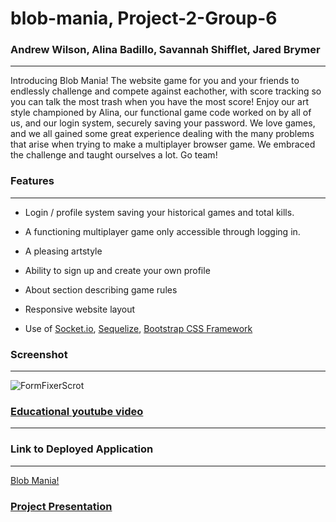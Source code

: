 # blob-mania, Project-2-Group-6

### Andrew Wilson, Alina Badillo, Savannah Shifflet, Jared Brymer

---

Introducing Blob Mania! The website game for you and your friends to endlessly challenge and compete against eachother, with score tracking so you can talk the most trash when you have the most score! Enjoy our art style championed by Alina, our functional game code worked on by all of us, and our login system, securely saving your password. We love games, and we all gained some great experience dealing with the many problems that arise when trying to make a multiplayer browser game. We embraced the challenge and taught ourselves a lot. Go team!

### Features
---

- Login / profile system saving your historical games and total kills.

- A functioning multiplayer game only accessible through logging in.

- A pleasing artstyle

- Ability to sign up and create your own profile

- About section describing game rules

- Responsive website layout

- Use of [Socket.io](https://socket.io/), [Sequelize](https://sequelize.org/), [Bootstrap CSS Framework](https://getbootstrap.com/docs/4.1/getting-started/introduction/)

### Screenshot
---

![FormFixerScrot](./assets/images/FormFixerScrot.gif)

### [Educational youtube video](https://www.youtube.com/watch?v=HXquxWtE5vA&list=PLpPnRKq7eNW16Wq1GQjQjpTo_E0taH0La&index=13)
---


### Link to Deployed Application
---

[Blob Mania!](https://blob-mania-322037286e7b.herokuapp.com/)

### [Project Presentation](https://docs.google.com/presentation/d/1MgeRX8-y5eeQkPE-Jh3MESlMzUGDEyEQfw3xJX2T1JY/edit?usp=sharing)

